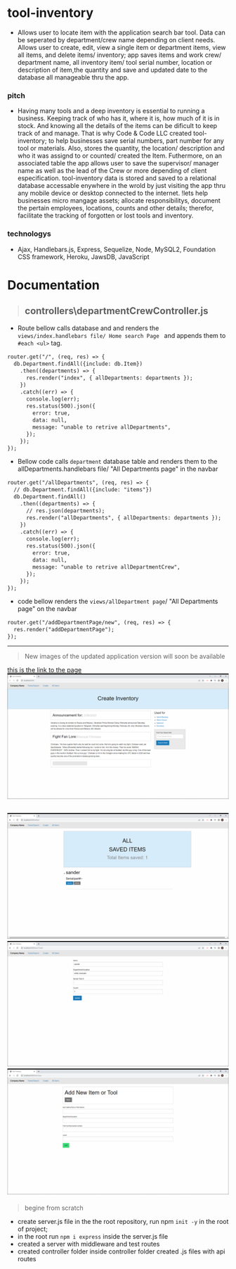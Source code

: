 # tool-inventory
- Allows user to locate item with the application search bar tool. Data can be seperated by department/crew name depending on client needs. Allows user to create, edit, view a single item or department items, view all items, and delete items/ inventory; app saves items and work crew/ department name, all inventory item/ tool serial number, location or description of item,the quantity and save and updated date to the database all manageable thru the app.

### pitch 
- Having many tools and a deep inventory is essential to running a business. Keeping track of who has it, where it is, how much of it is in stock. And knowing all the details of the items can be dificult to keep track of and manage. That is why Code & Code LLC created tool-inventory; to help businesses save serial numbers, part number for any tool or materials. Also, stores the quantity, the location/ description and who it was assignd to or counted/ created the Item. Futhermore, on an associated table the app allows user to save the supervisor/ manager name as well as the lead of the Crew or more depending of client especification. tool-inventory data is stored and saved to a relational database  accessable enywhere in the wrold by just visiting the app thru any mobile device or desktop connected to the internet. !lets help businesses micro mangage assets; allocate responsibilitys, document the pertain employees, locations, counts and other details; therefor, facilitate the tracking of forgotten or lost tools and inventory.



### technologys
- Ajax, Handlebars.js, Express, Sequelize, Node, MySQL2, Foundation CSS framework, Heroku, JawsDB, JavaScript


# Documentation
> ## controllers\departmentCrewController.js 

- Route bellow calls database and and renders the `views/index.handlebars file/ Home search Page `  and appends them to ` #each <ul>` tag.
```
router.get("/", (req, res) => {
  db.Department.findAll({include: db.Item})
    .then((departments) => {
      res.render("index", { allDepartments: departments });
    })
    .catch((err) => {
      console.log(err);
      res.status(500).json({
        error: true,
        data: null,
        message: "unable to retrive allDepartments",
      });
    });
});
```
- Bellow code calls `department`  database table and renders them to the allDepartments.handlebars file/ "All Departments page" in the navbar
```
router.get("/allDepartments", (req, res) => {
  // db.Department.findAll({include: "items"})
  db.Department.findAll()
    .then((departments) => {
      // res.json(departments);
      res.render("allDepartments", { allDepartments: departments });
    })
    .catch((err) => {
      console.log(err);
      res.status(500).json({
        error: true,
        data: null,
        message: "unable to retrive allDepartmentCrew",
      });
    });
});

```
- code bellow renders the `views/allDepartment page`/ "All Departments page" on the navbar
```
router.get("/addDepartmentPage/new", (req, res) => {
  res.render("addDepartmentPage");
});

```






---
> New images of the updated application version will soon be available

[this is the link to the page](https://tool-inventory.herokuapp.com/)
![screenshot](./public/assets/images/home1.png)

![screenshot](./public/assets/images/all.png)
![screenshot](./public/assets/images/edit.png)
![screenshot](./public/assets/images/add.png)
---
> begine from scratch
- create server.js file in the the root repository, run npm ` init -y ` in the root of project; 
- in the root run ` npm i express ` inside the server.js file
- created a server with middleware and test routes
- created controller folder inside controller folder created .js files with api routes

